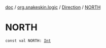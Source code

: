 [doc](../../index.md) / [org.snakeskin.logic](../index.md) / [Direction](index.md) / [NORTH](./-n-o-r-t-h.md)

# NORTH

`const val NORTH: `[`Int`](https://kotlinlang.org/api/latest/jvm/stdlib/kotlin/-int/index.html)